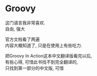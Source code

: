 Groovy
==================
这门语言我非常喜欢.  
自由, 强大  

官方文档看了两遍  
内容大概知道了, 只是在使用上有些吃力.  

把Groovy In Action这本中文翻译版看完以后,  
有些心得, 可惜此书找不到完全翻译的,  
只找到第一部分的中文版, 可惜  
